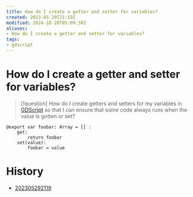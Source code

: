 ```yaml
---
title: How do I create a getter and setter for variables?
created: 2023-05-29T21:19Z
modified: 2024-10-28T05:09:30Z
aliases:
- How do I create a getter and setter for variables?
tags:
- gdscript
---
```


# How do I create a getter and setter for variables?

> [!question]
> How do I create getters and setters for my variables in [GDScript](../tags/gdscript.md) so that I can ensure that some code always runs when the value is gotten or set?

```gdscript
@export var foobar: Array = [] :
    get:
        return foobar
    set(value):
        foobar = value
```

# History

- [202305292119](../entries/202305292119.md)
